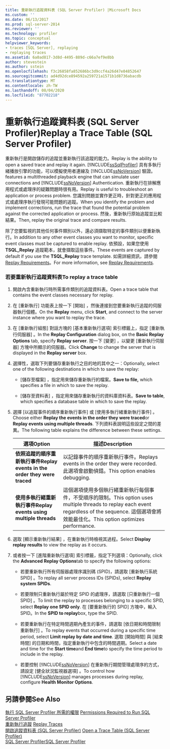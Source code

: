 ```yaml
---
title: 重新執行追蹤資料表 (SQL Server Profiler) |Microsoft Docs
ms.custom: ''
ms.date: 06/13/2017
ms.prod: sql-server-2014
ms.reviewer: ''
ms.technology: profiler
ms.topic: conceptual
helpviewer_keywords:
- traces [SQL Server], replaying
- replaying traces
ms.assetid: 6a0ad817-3d8d-4495-889d-c66a7ef9e8bb
author: stevestein
ms.author: sstein
ms.openlocfilehash: f3c26858fa852686bc3d9ccf4a26d47e04852647
ms.sourcegitcommit: ad4d92dce894592a259721a1571b1d8736abacdb
ms.translationtype: MT
ms.contentlocale: zh-TW
ms.lasthandoff: 08/04/2020
ms.locfileid: "87702218"
---
```

# <a name="replay-a-trace-table-sql-server-profiler"></a><span data-ttu-id="c30db-102">重新執行追蹤資料表 (SQL Server Profiler)</span><span class="sxs-lookup"><span data-stu-id="c30db-102">Replay a Trace Table (SQL Server Profiler)</span></span>
  <span data-ttu-id="c30db-103">重新執行是開啟儲存的追蹤並重新執行該追蹤的能力。</span><span class="sxs-lookup"><span data-stu-id="c30db-103">Replay is the ability to open a saved trace and replay it again.</span></span> [!INCLUDE[ssSqlProfiler](../../includes/sssqlprofiler-md.md)] <span data-ttu-id="c30db-104">具有多執行緒播放引擎的功能，可以模擬使用者連線及 [!INCLUDE[ssNoVersion](../../includes/ssnoversion-md.md)] 驗證。</span><span class="sxs-lookup"><span data-stu-id="c30db-104">features a multithreaded playback engine that can simulate user connections and [!INCLUDE[ssNoVersion](../../includes/ssnoversion-md.md)] Authentication.</span></span> <span data-ttu-id="c30db-105">重新執行在排解應用程式或處理序的疑難問題時很有用。</span><span class="sxs-lookup"><span data-stu-id="c30db-105">Replay is useful to troubleshoot an application or process problem.</span></span> <span data-ttu-id="c30db-106">您識別問題並實作更正時，針對更正的應用程式或處理序執行發現可能問題的追蹤。</span><span class="sxs-lookup"><span data-stu-id="c30db-106">When you identify the problem and implement corrections, run the trace that found the potential problem against the corrected application or process.</span></span> <span data-ttu-id="c30db-107">然後，重新執行原始追蹤並比較結果。</span><span class="sxs-lookup"><span data-stu-id="c30db-107">Then, replay the original trace and compare results.</span></span>  
  
 <span data-ttu-id="c30db-108">除了您要監視的其他任何事件類別以外，還必須擷取特定的事件類別以便重新執行。</span><span class="sxs-lookup"><span data-stu-id="c30db-108">In addition to any other event classes you want to monitor, specific event classes must be captured to enable replay.</span></span> <span data-ttu-id="c30db-109">依預設，如果您使用 **TSQL_Replay** 追蹤範本，就會擷取這些事件。</span><span class="sxs-lookup"><span data-stu-id="c30db-109">These events are captured by default if you use the **TSQL_Replay** trace template.</span></span> <span data-ttu-id="c30db-110">如需詳細資訊，請參閱 [Replay Requirements](replay-requirements.md)。</span><span class="sxs-lookup"><span data-stu-id="c30db-110">For more information, see [Replay Requirements](replay-requirements.md).</span></span>  
  
### <a name="to-replay-a-trace-table"></a><span data-ttu-id="c30db-111">若要重新執行追蹤資料表</span><span class="sxs-lookup"><span data-stu-id="c30db-111">To replay a trace table</span></span>  
  
1.  <span data-ttu-id="c30db-112">開啟內含重新執行時所需事件類別的追蹤資料表。</span><span class="sxs-lookup"><span data-stu-id="c30db-112">Open a trace table that contains the event classes necessary for replay.</span></span>  
  
2.  <span data-ttu-id="c30db-113">在 [重新執行]  功能表上按一下 [開始]  ，然後連接到您要重新執行追蹤的伺服器執行個體。</span><span class="sxs-lookup"><span data-stu-id="c30db-113">On the **Replay** menu, click **Start**, and connect to the server instance where you want to replay the trace.</span></span>  
  
3.  <span data-ttu-id="c30db-114">在 [重新執行組態]  對話方塊的 [基本重新執行選項]  索引標籤上，指定 [重新執行伺服器]  。</span><span class="sxs-lookup"><span data-stu-id="c30db-114">In the **Replay Configuration** dialog box, on the **Basic Replay Options** tab, specify **Replay server**.</span></span> <span data-ttu-id="c30db-115">按一下 [變更]  ，以變更 [重新執行伺服器]  方塊中所顯示的伺服器。</span><span class="sxs-lookup"><span data-stu-id="c30db-115">Click **Change** to change the server that is displayed in the **Replay server** box.</span></span>  
  
4.  <span data-ttu-id="c30db-116">選擇性，選取下列要儲存重新執行之目的地的其中之一：</span><span class="sxs-lookup"><span data-stu-id="c30db-116">Optionally, select one of the following destinations in which to save the replay:</span></span>  
  
    -   <span data-ttu-id="c30db-117">[儲存至檔案]  ，指定用來儲存重新執行的檔案。</span><span class="sxs-lookup"><span data-stu-id="c30db-117">**Save to file,** which specifies a file in which to save the replay.</span></span>  
  
    -   <span data-ttu-id="c30db-118">[儲存至資料表]  ，指定用來儲存重新執行的資料庫資料表。</span><span class="sxs-lookup"><span data-stu-id="c30db-118">**Save to table**, which specifies a database table in which to save the replay.</span></span>  
  
5.  <span data-ttu-id="c30db-119">選擇 [以追蹤事件的順序重新執行事件]  或 [使用多執行緒重新執行事件]  。</span><span class="sxs-lookup"><span data-stu-id="c30db-119">Choose either **Replay the events in the order they were traced**or **Replay events using multiple threads**.</span></span> <span data-ttu-id="c30db-120">下列資料表說明這些設定之間的差異。</span><span class="sxs-lookup"><span data-stu-id="c30db-120">The following table explains the difference between these settings.</span></span>  
  
    |<span data-ttu-id="c30db-121">選項</span><span class="sxs-lookup"><span data-stu-id="c30db-121">Option</span></span>|<span data-ttu-id="c30db-122">描述</span><span class="sxs-lookup"><span data-stu-id="c30db-122">Description</span></span>|  
    |------------|-----------------|  
    |<span data-ttu-id="c30db-123">**依照追蹤的順序重新執行事件**</span><span class="sxs-lookup"><span data-stu-id="c30db-123">**Replay events in the order they were traced**</span></span>|<span data-ttu-id="c30db-124">以記錄事件的順序重新執行事件。</span><span class="sxs-lookup"><span data-stu-id="c30db-124">Replays events in the order they were recorded.</span></span> <span data-ttu-id="c30db-125">此選項會啟動偵錯。</span><span class="sxs-lookup"><span data-stu-id="c30db-125">This option enables debugging.</span></span>|  
    |<span data-ttu-id="c30db-126">**使用多執行緒重新執行事件**</span><span class="sxs-lookup"><span data-stu-id="c30db-126">**Replay events using multiple threads**</span></span>|<span data-ttu-id="c30db-127">這個選項使用多個執行緒重新執行每個事件，不受順序的限制。</span><span class="sxs-lookup"><span data-stu-id="c30db-127">This option uses multiple threads to replay each event regardless of the sequence.</span></span> <span data-ttu-id="c30db-128">這個選項會將效能最佳化。</span><span class="sxs-lookup"><span data-stu-id="c30db-128">This option optimizes performance.</span></span>|  
  
6.  <span data-ttu-id="c30db-129">選取 [顯示重新執行結果]  ，在重新執行時檢視其過程。</span><span class="sxs-lookup"><span data-stu-id="c30db-129">Select **Display replay results** to view the replay as it occurs.</span></span>  
  
7.  <span data-ttu-id="c30db-130">或者按一下 [進階重新執行選項]  索引標籤，指定下列選項：</span><span class="sxs-lookup"><span data-stu-id="c30db-130">Optionally, click the **Advanced Replay Options**tab to specify the following options:</span></span>  
  
    -   <span data-ttu-id="c30db-131">若要重新執行所有伺服器處理序識別碼 (SPID)，請選取 [重新執行系統 SPID]  。</span><span class="sxs-lookup"><span data-stu-id="c30db-131">To replay all server process IDs (SPIDs), select **Replay system SPIDs**.</span></span>  
  
    -   <span data-ttu-id="c30db-132">若要限制只重新執行屬於特定 SPID 的處理序，請選取 [只重新執行一個 SPID]  。</span><span class="sxs-lookup"><span data-stu-id="c30db-132">To limit the replay to processes belonging to a specific SPID, select **Replay one SPID only**.</span></span> <span data-ttu-id="c30db-133">在 [要重新執行的 SPID]  方塊中，輸入 SPID。</span><span class="sxs-lookup"><span data-stu-id="c30db-133">In the **SPID to replay**box, type the SPID.</span></span>  
  
    -   <span data-ttu-id="c30db-134">若要重新執行在特定時間週期內產生的事件，請選取 [依日期和時間限制重新執行]  。</span><span class="sxs-lookup"><span data-stu-id="c30db-134">To replay events that occurred during a specific time period, select **Limit replay by date and time**.</span></span> <span data-ttu-id="c30db-135">選取 [開始時間]  與 [結束時間]  的日期和時間，指定重新執行中包含的時間週期。</span><span class="sxs-lookup"><span data-stu-id="c30db-135">Select a date and time for the **Start time**and **End time**to specify the time period to include in the replay.</span></span>  
  
    -   <span data-ttu-id="c30db-136">若要控制 [!INCLUDE[ssNoVersion](../../includes/ssnoversion-md.md)] 在重新執行期間管理處理序的方式，請設定 [健全狀況監視器選項]  。</span><span class="sxs-lookup"><span data-stu-id="c30db-136">To control how [!INCLUDE[ssNoVersion](../../includes/ssnoversion-md.md)] manages processes during replay, configure **Health Monitor Options**.</span></span>  
  
## <a name="see-also"></a><span data-ttu-id="c30db-137">另請參閱</span><span class="sxs-lookup"><span data-stu-id="c30db-137">See Also</span></span>  
 <span data-ttu-id="c30db-138">[執行 SQL Server Profiler 所需的權限](sql-server-profiler.md) </span><span class="sxs-lookup"><span data-stu-id="c30db-138">[Permissions Required to Run SQL Server Profiler](sql-server-profiler.md) </span></span>  
 <span data-ttu-id="c30db-139">[重新執行追蹤](replay-traces.md) </span><span class="sxs-lookup"><span data-stu-id="c30db-139">[Replay Traces](replay-traces.md) </span></span>  
 <span data-ttu-id="c30db-140">[開啟追蹤資料表 &#40;SQL Server Profiler&#41;](open-a-trace-table-sql-server-profiler.md) </span><span class="sxs-lookup"><span data-stu-id="c30db-140">[Open a Trace Table &#40;SQL Server Profiler&#41;](open-a-trace-table-sql-server-profiler.md) </span></span>  
 [<span data-ttu-id="c30db-141">SQL Server Profiler</span><span class="sxs-lookup"><span data-stu-id="c30db-141">SQL Server Profiler</span></span>](sql-server-profiler.md)  
  
  
